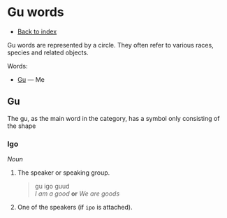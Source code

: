 Gu words
========

* [Back to index](../index.md)

Gu words are represented by a circle. They often refer to various races, species and related objects.

Words:

* [Gu](#gu) — Me


Gu
---

The gu, as the main word in the category, has a symbol only consisting of the shape

### Igo

*Noun*

1. The speaker or speaking group.

   > gu igo guud \
   > *I am a good* **or** *We are goods*

2. One of the speakers (if `ipo` is attached).

[var]: ../ref/variables.md
